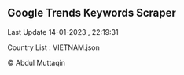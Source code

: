 

## Google Trends Keywords Scraper 
 
Last Update 14-01-2023 , 22:19:31

Country List :
VIETNAM.json



© Abdul Muttaqin 
